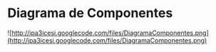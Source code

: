 # Diagrama de Componentes #

![http://jpa3icesi.googlecode.com/files/DiagramaComponentes.png](http://jpa3icesi.googlecode.com/files/DiagramaComponentes.png)